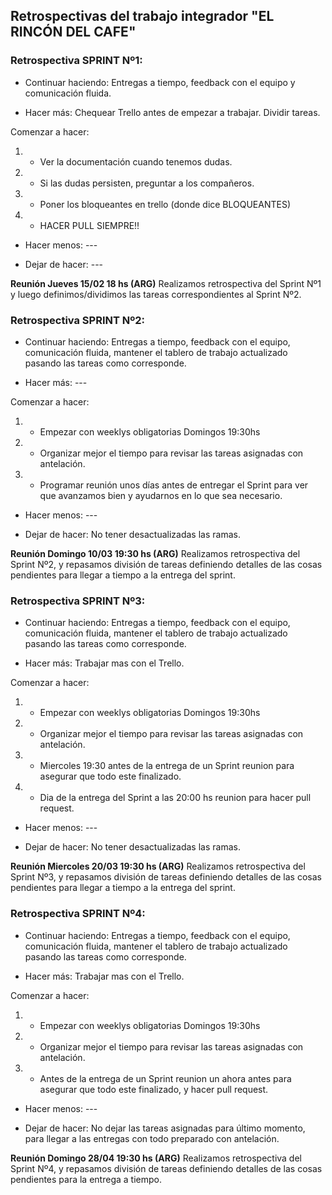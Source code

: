 ## Retrospectivas del trabajo integrador "EL RINCÓN DEL CAFE"

### Retrospectiva SPRINT Nº1:

- Continuar haciendo: Entregas a tiempo, feedback con el equipo y comunicación fluida.

- Hacer más: Chequear Trello antes de empezar a trabajar. Dividir tareas.

Comenzar a hacer:

1. - Ver la documentación cuando tenemos dudas.
2. - Si las dudas persisten, preguntar a los compañeros.
3. - Poner los bloqueantes en trello (donde dice BLOQUEANTES)
4. - HACER PULL SIEMPRE!!

- Hacer menos: ---

- Dejar de hacer: ---

**Reunión Jueves 15/02 18 hs (ARG)**
Realizamos retrospectiva del Sprint Nº1 y luego definimos/dividimos las tareas correspondientes al Sprint Nº2.

### Retrospectiva SPRINT Nº2:

- Continuar haciendo: Entregas a tiempo, feedback con el equipo, comunicación fluida, mantener el tablero de trabajo actualizado pasando las tareas como corresponde.

- Hacer más: ---

Comenzar a hacer:

1. - Empezar con weeklys obligatorias Domingos 19:30hs
2. - Organizar mejor el tiempo para revisar las tareas asignadas con antelación.
3. - Programar reunión unos días antes de entregar el Sprint para ver que avanzamos bien y ayudarnos en lo que sea necesario.

- Hacer menos: ---

- Dejar de hacer: No tener desactualizadas las ramas.

**Reunión Domingo 10/03 19:30 hs (ARG)**
Realizamos retrospectiva del Sprint Nº2, y repasamos división de tareas definiendo detalles de las cosas pendientes para llegar a tiempo a la entrega del sprint.



### Retrospectiva SPRINT Nº3:

- Continuar haciendo: Entregas a tiempo, feedback con el equipo, comunicación fluida, mantener el tablero de trabajo actualizado pasando las tareas como corresponde.

- Hacer más: Trabajar mas con el Trello.

Comenzar a hacer:

1. - Empezar con weeklys obligatorias Domingos 19:30hs
2. - Organizar mejor el tiempo para revisar las tareas asignadas con antelación.
3. - Miercoles 19:30 antes de la entrega de un Sprint reunion para asegurar que todo este finalizado.
4. - Dia de la entrega del Sprint a las 20:00 hs reunion para hacer pull request.

- Hacer menos: ---

- Dejar de hacer: No tener desactualizadas las ramas.

**Reunión Miercoles 20/03 19:30 hs (ARG)**
Realizamos retrospectiva del Sprint Nº3, y repasamos división de tareas definiendo detalles de las cosas pendientes para llegar a tiempo a la entrega del sprint.

### Retrospectiva SPRINT Nº4:

- Continuar haciendo: Entregas a tiempo, feedback con el equipo, comunicación fluida, mantener el tablero de trabajo actualizado pasando las tareas como corresponde.

- Hacer más: Trabajar mas con el Trello.

Comenzar a hacer:

1. - Empezar con weeklys obligatorias Domingos 19:30hs
2. - Organizar mejor el tiempo para revisar las tareas asignadas con antelación.
3. - Antes de la entrega de un Sprint reunion un ahora antes para asegurar que todo este finalizado, y hacer pull request.

- Hacer menos: ---

- Dejar de hacer: No dejar las tareas asignadas para último momento, para llegar a las entregas con todo preparado con antelación.


**Reunión Domingo 28/04 19:30 hs (ARG)**
Realizamos retrospectiva del Sprint Nº4, y repasamos división de tareas definiendo detalles de las cosas pendientes para la entrega a tiempo.


